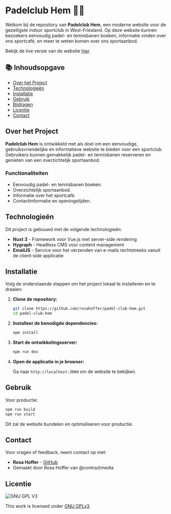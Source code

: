 # Padelclub Hem 🏓🎾

Welkom bij de repository van **Padelclub Hem**, een moderne website voor de gezelligste indoor sportclub in West-Friesland. Op deze website kunnen bezoekers eenvoudig padel- en tennisbanen boeken, informatie vinden over ons sportcafé, en meer te weten komen over ons sportaanbod.

Bekijk de live versie van de website [hier](https://www.padelclubhem.nl).

## 📚 Inhoudsopgave

- [Over het Project](#over-het-project)
- [Technologieën](#technologieën)
- [Installatie](#installatie)
- [Gebruik](#gebruik)
- [Bijdragen](#bijdragen)
- [Licentie](#licentie)
- [Contact](#contact)

## Over het Project

**Padelclub Hem** is ontwikkeld met als doel om een eenvoudige, gebruiksvriendelijke en informatieve website te bieden voor een sportclub. Gebruikers kunnen gemakkelijk padel- en tennisbanen reserveren en genieten van een overzichtelijk sportaanbod.

### Functionaliteiten

- Eenvoudig padel- en tennisbanen boeken.
- Overzichtelijk sportaanbod.
- Informatie over het sportcafé.
- Contactinformatie en openingstijden.

## Technologieën

Dit project is gebouwd met de volgende technologieën:

- **Nuxt 3** - Framework voor Vue.js met server-side rendering
- **Hygraph** - Headless CMS voor content management
- **EmailJS** - Service voor het verzenden van e-mails rechtstreeks vanuit de client-side applicatie

## Installatie

Volg de onderstaande stappen om het project lokaal te installeren en te draaien:

1. **Clone de repository:**

   ```bash
   git clone https://github.com/rosahoffer/padel-club-hem.git
   cd padel-club-hem
   ```

2. **Installeer de benodigde dependencies:**

   ```bash
   npm install
   ```

3. **Start de ontwikkelingsserver:**

   ```bash
   npm run dev
   ```

4. **Open de applicatie in je browser:**

   Ga naar `http://localhost:3000` om de website te bekijken.

## Gebruik

Voor productie:

```bash
npm run build
npm run start
```

Dit zal de website bundelen en optimaliseren voor productie.

## Contact

Voor vragen of feedback, neem contact op met:

- **Rosa Hoffer** - [GitHub](https://github.com/rosahoffer)
- Gemaakt door Rosa Hoffer van @contraztmedia

## Licentie

![GNU GPL V3](https://www.gnu.org/graphics/gplv3-127x51.png)

This work is licensed under [GNU GPLv3](./LICENSE).

